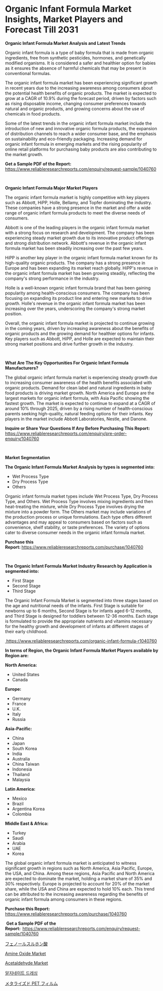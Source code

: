 <p><h1>Organic Infant Formula Market Insights, Market Players and Forecast Till 2031</h1></p><p><strong>Organic Infant Formula Market Analysis and Latest Trends</strong></p>
<p><p>Organic infant formula is a type of baby formula that is made from organic ingredients, free from synthetic pesticides, hormones, and genetically modified organisms. It is considered a safer and healthier option for babies as it ensures the absence of harmful chemicals that may be present in conventional formulas.</p><p>The organic infant formula market has been experiencing significant growth in recent years due to the increasing awareness among consumers about the potential health benefits of organic products. The market is expected to grow at a CAGR of 10.9% during the forecast period, driven by factors such as rising disposable income, changing consumer preferences towards natural and organic products, and growing concerns about the use of chemicals in food products.</p><p>Some of the latest trends in the organic infant formula market include the introduction of new and innovative organic formula products, the expansion of distribution channels to reach a wider consumer base, and the emphasis on sustainability and eco-friendly packaging. Increasing demand for organic infant formula in emerging markets and the rising popularity of online retail platforms for purchasing baby products are also contributing to the market growth.</p></p>
<p><strong>Get a Sample PDF of the Report:&nbsp;</strong> <a href="https://www.reliableresearchreports.com/enquiry/request-sample/1040760">https://www.reliableresearchreports.com/enquiry/request-sample/1040760</a></p>
<p>&nbsp;</p>
<p><strong>Organic Infant Formula Major Market Players</strong></p>
<p><p>The organic infant formula market is highly competitive with key players such as Abbott, HiPP, Holle, Bellamy, and Topfer dominating the industry. These companies have a strong presence in the market and offer a wide range of organic infant formula products to meet the diverse needs of consumers.</p><p>Abbott is one of the leading players in the organic infant formula market with a strong focus on research and development. The company has been experiencing steady market growth due to its innovative product offerings and strong distribution network. Abbott's revenue in the organic infant formula market has been steadily increasing over the past few years.</p><p>HiPP is another key player in the organic infant formula market known for its high-quality organic products. The company has a strong presence in Europe and has been expanding its market reach globally. HiPP's revenue in the organic infant formula market has been growing steadily, reflecting the company's strong performance in the industry.</p><p>Holle is a well-known organic infant formula brand that has been gaining popularity among health-conscious consumers. The company has been focusing on expanding its product line and entering new markets to drive growth. Holle's revenue in the organic infant formula market has been increasing over the years, underscoring the company's strong market position.</p><p>Overall, the organic infant formula market is projected to continue growing in the coming years, driven by increasing awareness about the benefits of organic products and the growing demand for healthier options for infants. Key players such as Abbott, HiPP, and Holle are expected to maintain their strong market positions and drive further growth in the industry.</p></p>
<p>&nbsp;</p>
<p><strong>What Are The Key Opportunities For Organic Infant Formula Manufacturers?</strong></p>
<p><p>The global organic infant formula market is experiencing steady growth due to increasing consumer awareness of the health benefits associated with organic products. Demand for clean label and natural ingredients in baby food products is driving market growth. North America and Europe are the largest markets for organic infant formula, with Asia Pacific showing the fastest growth. The market is expected to continue to expand at a CAGR of around 10% through 2025, driven by a rising number of health-conscious parents seeking high-quality, natural feeding options for their infants. Key players in the market include Abbott Laboratories, Nestle, and Danone.</p></p>
<p><strong>Inquire or Share Your Questions If Any Before Purchasing This Report:</strong> <a href="https://www.reliableresearchreports.com/enquiry/pre-order-enquiry/1040760">https://www.reliableresearchreports.com/enquiry/pre-order-enquiry/1040760</a></p>
<p>&nbsp;</p>
<p><strong>Market Segmentation</strong></p>
<p><strong>The Organic Infant Formula Market Analysis by types is segmented into:</strong></p>
<p><ul><li>Wet Process Type</li><li>Dry Process Type</li><li>Others</li></ul></p>
<p><p>Organic infant formula market types include Wet Process Type, Dry Process Type, and Others. Wet Process Type involves mixing ingredients and then heat-treating the mixture, while Dry Process Type involves drying the mixture into a powder form. The Others market may include variations of the production process or unique formulations. Each type offers different advantages and may appeal to consumers based on factors such as convenience, shelf stability, or taste preferences. The variety of options cater to diverse consumer needs in the organic infant formula market.</p></p>
<p><strong>Purchase this Report:&nbsp;</strong><a href="https://www.reliableresearchreports.com/purchase/1040760">https://www.reliableresearchreports.com/purchase/1040760</a></p>
<p>&nbsp;</p>
<p><strong>The Organic Infant Formula Market Industry Research by Application is segmented into:</strong></p>
<p><ul><li>First Stage</li><li>Second Stage</li><li>Third Stage</li></ul></p>
<p><p>The Organic Infant Formula Market is segmented into three stages based on the age and nutritional needs of the infants. First Stage is suitable for newborns up to 6 months, Second Stage is for infants aged 6-12 months, and Third Stage is designed for toddlers between 12-36 months. Each stage is formulated to provide the appropriate nutrients and vitamins necessary for the healthy growth and development of infants at different stages of their early childhood.</p></p>
<p><a href="https://www.reliableresearchreports.com/organic-infant-formula-r1040760">&nbsp;https://www.reliableresearchreports.com/organic-infant-formula-r1040760</a></p>
<p><strong>In terms of Region, the Organic Infant Formula Market Players available by Region are:</strong></p>
<p>
    <p> <strong> North America: </strong>
        <ul>
            <li>United States</li>
            <li>Canada</li>
        </ul>
        </p> 
    <p> <strong> Europe: </strong>
        <ul>
            <li>Germany</li>
            <li>France</li>
            <li>U.K.</li>
            <li>Italy</li>
            <li>Russia</li>
        </ul>
        </p> 
    <p> <strong> Asia-Pacific: </strong>
        <ul>
            <li>China</li>
            <li>Japan</li>
            <li>South Korea</li>
            <li>India</li>
            <li>Australia</li>
            <li>China Taiwan</li>
            <li>Indonesia</li>
            <li>Thailand</li>
            <li>Malaysia</li>
        </ul>
        </p> 
    <p> <strong> Latin America: </strong>
        <ul>
            <li>Mexico</li>
            <li>Brazil</li>
            <li>Argentina Korea</li>
            <li>Colombia</li>
        </ul>
        </p> 
    <p> <strong> Middle East & Africa: </strong>
        <ul>
            <li>Turkey</li>
            <li>Saudi</li>
            <li>Arabia</li>
            <li>UAE</li>
            <li>Korea</li>
        </ul>
    </p>
    </p>
<p><p>The global organic infant formula market is anticipated to witness significant growth in regions such as North America, Asia Pacific, Europe, the USA, and China. Among these regions, Asia Pacific and North America are expected to dominate the market, holding a market share of 35% and 30% respectively. Europe is projected to account for 20% of the market share, while the USA and China are expected to hold 10% each. This trend can be attributed to the increasing awareness regarding the benefits of organic infant formula among consumers in these regions.</p></p>
<p><strong>Purchase this Report: </strong><a href="https://www.reliableresearchreports.com/purchase/1040760">https://www.reliableresearchreports.com/purchase/1040760</a></p>
<p>&nbsp;<strong>Get a Sample PDF of the Report:&nbsp;&nbsp;</strong><a href="https://www.reliableresearchreports.com/enquiry/request-sample/1040760">https://www.reliableresearchreports.com/enquiry/request-sample/1040760</a></p>
<p><strong></strong></p>
<p><p><a href="https://github.com/xtkhtofdt934839/Market-Research-Report-List-1/blob/main/371858619338.md">フェノールスルホン酸</a></p><p><a href="https://issuu.com/reportprime-2/docs/amine-oxide-market-size-2030.pptx">Amine Oxide Market</a></p><p><a href="https://issuu.com/reportprime-2/docs/acetaldehyde-market-size-2030.pptx">Acetaldehyde Market</a></p><p><a href="https://github.com/PercyHagernes9778/Market-Research-Report-List-1/blob/main/170964817896.md">알지네이트 드레싱</a></p><p><a href="https://github.com/ddwcuskozol07187/Market-Research-Report-List-1/blob/main/248232519339.md">メタライズド PET フィルム</a></p></p>